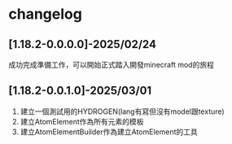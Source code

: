 # changelog

## [1.18.2-0.0.0.0]-2025/02/24
成功完成準備工作，可以開始正式踏入開發minecraft mod的旅程

## [1.18.2-0.0.1.0]-2025/03/01
1. 建立一個測試用的HYDROGEN(lang有寫但沒有model跟texture)
2. 建立AtomElement作為所有元素的模板
3. 建立AtomElementBuilder作為建立AtomElement的工具